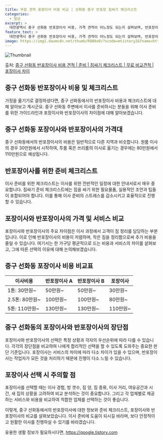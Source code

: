 ```yaml
---
title: 무료 견적 포장이사 비용 비교 | 선화동 중구 반포장 짐싸기 체크리스트
categories:
  - 일상
excerpt: >
  대전광역시 중구 선화동 반포장이사 비용, 가격 견적이 어느정도 되는지 살펴보며, 반포장이사를 준비함에 있어 짐싸기 준비 체크리스트가 무엇인지 보겠습니다. 마지막으로 포장이사와 차이점을 통해 무료 비교견적으로 어떤 것이 더 합리적인 선택인지 공유 드립니다.중구 선화동 포장이사 견적 샘플 보기 👈 클릭중구 선화동 포장이사 가격 살펴보기 👈 클릭중구 선화동 반포장이사 평균 이사 비용평수중구 선화동 평균 이사 비용원룸 이사9평 이하 (1톤)30만원~투룸/쓰리룸 이사16평 ~ 20평 (2.5톤)80만원~쓰리룸 이사21평 (5톤) ~110만원~우리집 무료 이사견적 받기 👈 클릭포장 vs 반포장: 주요 차이점포장이사는 짐 정리부터 운반까지 전체를 맡고, 반포장이사는 작은 짐 정리를 고객이 하기 때문에 비용이 저..
feature_text: >
  대전광역시 중구 선화동 반포장이사 비용, 가격 견적이 어느정도 되는지 살펴보며, 반포장이사를 준비함에 있어 짐싸기 준비 체크리스트가 무엇인지 보겠습니다. 마지막으로 포장이사와 차이점을 통해 무료 비교견적으로 어떤 것이 더 합리적인 선택인지 공유 드립니다.중구 선화동 포장이사 견적 샘플 보기 👈 클릭중구 선화동 포장이사 가격 살펴보기 👈 클릭중구 선화동 반포장이사 평균 이사 비용평수중구 선화동 평균 이사 비용원룸 이사9평 이하 (1톤)30만원~투룸/쓰리룸 이사16평 ~ 20평 (2.5톤)80만원~쓰리룸 이사21평 (5톤) ~110만원~우리집 무료 이사견적 받기 👈 클릭포장 vs 반포장: 주요 차이점포장이사는 짐 정리부터 운반까지 전체를 맡고, 반포장이사는 작은 짐 정리를 고객이 하기 때문에 비용이 저..
image: https://img1.daumcdn.net/thumb/R800x0/?scode=mtistory2&fname=https%3A%2F%2Fblog.kakaocdn.net%2Fdn%2FeqSxTT%2FbtsHbd5GyGl%2FOJlAclS25o5fZepUSRpn5k%2Fimg.webp
---
```


![Thumbnail](https://img1.daumcdn.net/thumb/R800x0/?scode=mtistory2&fname=https%3A%2F%2Fblog.kakaocdn.net%2Fdn%2FeqSxTT%2FbtsHbd5GyGl%2FOJlAclS25o5fZepUSRpn5k%2Fimg.webp)

<p>출처: <a href="https://qoogle.tistory.com/9713" rel="dofollow">중구 선화동 반포장이사 비용 견적 | 준비 | 짐싸기 체크리스트 | 무료 비교견적 | 포장이사 차이</a> </p>

## 중구 선화동 반포장이사 비용 및 체크리스트

가정을 옮기기로 결정하셨다면, 중구 선화동에서의 반포장이사 비용과 체크리스트에 대해 알아보고 계시군요. 중구 선화동 주변에서 이사를
준비하시는 분들을 위해 이사 준비를 위한 가이드라인과 포장이사와 반포장이사의 차이점에 대해 알아보겠습니다.

## **중구 선화동 포장이사와 반포장이사의 가격대**

중구 선화동에서의 반포장이사의 비용은 일반적으로 다른 지역과 비슷합니다. 원룸 이사의 경우 30만원에서 시작하여, 투룸 혹은 쓰리룸의 이사로
옮기는 경우에는 80만원에서 110만원으로 예상됩니다.

## **반포장이사를 위한 준비 체크리스트**

이사 준비를 위한 체크리스트는 이사를 위한 전반적인 일정에 대한 안내서로서 매우 중요합니다. 짐싸기 준비 체크리스트에는 짐을 싸기 위한
필요물품, 실용적인 조언과 팁들이 포함되어야 합니다. 이를 통해 이사 준비의 스트레스를 감소시키고 효율적으로 진행할 수 있습니다.

## **포장이사와 반포장이사의 가격 및 서비스 비교**

포장이사와 반포장이사의 주요 차이점은 이사 과정에서 고객이 짐 정리를 담당하는 부분입니다. 이로 인해 반포장이사의 비용이 저렴하며, 작은
짐을 정리함으로써 추가 비용을 줄일 수 있습니다. 여기서는 한 가구당 평균적으로 드는 비용과 서비스의 차이를 살펴보고, 그에 따른 선택의
이유에 대해 논의해보겠습니다.

## **중구 선화동 포장이사 비용 비교표**

**이사비용** | **반포장이사 A** | **반포장이사 B** | **포장이사**  
---|---|---|---  
1톤: 30만원~ | 50만원~ | 50만원~ | 30만원~  
2.5톤: 80만원~ | 100만원~ | 100만원~ | 80만원~  
5톤: 110만원~ | 130만원~ | 130만원~ | 110만원~  
  
## **중구 선화동의 포장이사와 반포장이사의 장단점**

포장이사와 반포장이사의 선택은 특정 상황과 각자의 우선순위에 따라 다를 수 있습니다. 각각의 장단점을 비교하여 나에게 합리적인 선택을 할 수
있도록 도와주는 중요한 판단 기준입니다. 포장이사는 서비스의 차이에 따라 다소 차이가 있을 수 있으며, 반포장이사는 작업자가 모든 것을
처리하기 때문에 진행이 다소 느릴 수 있습니다.

## **포장이사 선택 시 주의할 점**

포장이사를 선택할 때는 이사 경험, 방 갯수, 짐 양, 짐 종류, 이사 거리, 여유공간과 시간, 새 집의 상황을 고려하여 비교 분석하는 것이
중요합니다. 그리고 각 업체별로 제공하는 서비스와 비용을 비교하여 적합한 업체를 선택하는 것이 좋습니다.

이렇게, 중구 선화동에서의 반포장이사에 대한 정보와 준비 체크리스트, 포장이사와 반포장이사의 비교를 살펴보았습니다. 이사 준비에 도움이
되시길 바라며, 보다 안정적이고 원활한 이사를 진행하실 수 있기를 바라겠습니다.

 

유용한 생활 정보가 필요하시다면, <a href="https://qoogle.tistory.com" rel="dofollow">https://qoogle.tistory.com</a>


